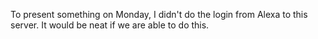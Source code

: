 To present something on Monday, I didn't do the login from Alexa to this server.
It would be neat if we are able to do this.